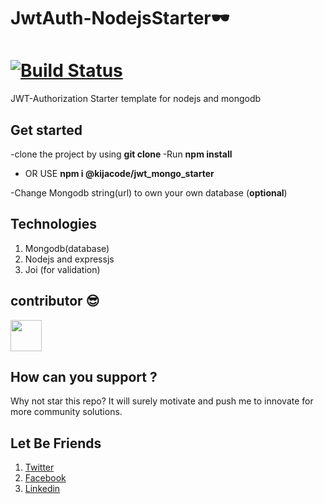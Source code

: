 # JwtAuth-NodejsStarter🕶   

# [![Build Status](https://travis-ci.org/Kijacode/JwtAuth-NodejsStarter.svg?branch=master)](https://travis-ci.org/Kijacode/JwtAuth-NodejsStarter)

JWT-Authorization Starter template for nodejs and mongodb
## Get started
-clone the project by using
  **git clone <project url>**
-Run **npm install**
 
 - OR USE **npm i @kijacode/jwt_mongo_starter**
 

-Change Mongodb string(url) to own your own database (**optional**)

## Technologies
1. Mongodb(database)
2. Nodejs and expressjs
3. Joi (for validation)

## contributor 😎
 
 <a href="https://sourcerer.io/kijacode"><img src="https://avatars3.githubusercontent.com/u/43994719?v=4" height="50px" width="50px" alt=""/></a>



## How can you support ?
Why not star this repo? It will surely motivate and push me to innovate for more community solutions.
  
## Let Be Friends

  1. [Twitter]
  2.  [Facebook]
  3.  [Linkedin]
  
  
  
  
  [Twitter]: https://twitter.com/kijacode
  [Facebook]: https://www.facebook.com/danford.kija
  [Linkedin]: https://www.linkedin.com/in/danford-kija-03b261112/?msgConversationId=6577261668651405312&msgOverlay=true
 

 
 
